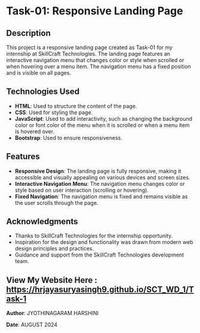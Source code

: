 

 # Task-01: Responsive Landing Page

## Description

This project is a responsive landing page created as Task-01 for my internship at SkillCraft Technologies. The landing page features an interactive navigation menu that changes color or style when scrolled or when hovering over a menu item. The navigation menu has a fixed position and is visible on all pages.

## Technologies Used

- **HTML**: Used to structure the content of the page.
- **CSS**: Used for styling the page.
- **JavaScript**: Used to add interactivity, such as changing the background color or font color of the menu when it is scrolled or when a menu item is hovered over.
- **Bootstrap**: Used to ensure responsiveness.

## Features

- **Responsive Design**: The landing page is fully responsive, making it accessible and visually appealing on various devices and screen sizes.
- **Interactive Navigation Menu**: The navigation menu changes color or style based on user interaction (scrolling or hovering).
- **Fixed Navigation**: The navigation menu is fixed and remains visible as the user scrolls through the page.

## Acknowledgments
- Thanks to SkillCraft Technologies for the internship opportunity.
- Inspiration for the design and functionality was drawn from modern web design principles and practices.
- Guidance and support from the SkillCraft Technologies development team.
## View My Website Here : https://hrjayasuryasingh9.github.io/SCT_WD_1/Task-1
**Author**: JYOTHINAGARAM HARSHINI

**Date**: AUGUST 2024
